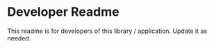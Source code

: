 # Developer Readme

This readme is for developers of this library / application. Update it as needed.
